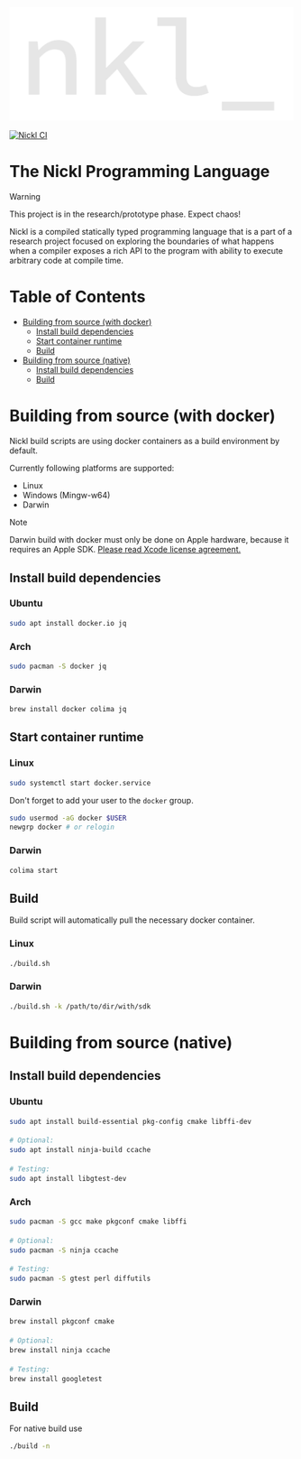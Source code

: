 <p align="center">
    <img src="etc/images/nkl.svg" alt="nickl">
</p>

[![Nickl CI](https://github.com/nickl-lang/nickl/actions/workflows/ci.yml/badge.svg)](https://github.com/nickl-lang/nickl/actions/workflows/ci.yml)

# The Nickl Programming Language

> [!WARNING]
> This project is in the research/prototype phase. Expect chaos!

Nickl is a compiled statically typed programming language that is a part of a research project
focused on exploring the boundaries of what happens when a compiler exposes a rich API
to the program with ability to execute arbitrary code at compile time.

# Table of Contents
- [Building from source (with docker)](#building-from-source-with-docker)
    - [Install build dependencies](#install-build-dependencies)
    - [Start container runtime](#start-container-runtime)
    - [Build](#build)
- [Building from source (native)](#building-from-source-native)
    - [Install build dependencies](#install-build-dependencies-1)
    - [Build](#build-1)

# Building from source (with docker)

Nickl build scripts are using docker containers as a build environment by default.

Currently following platforms are supported:
- Linux
- Windows (Mingw-w64)
- Darwin

> [!NOTE]
> Darwin build with docker must only be done on Apple hardware, because it requires an Apple SDK.
> [Please read Xcode license agreement.](https://www.apple.com/legal/sla/docs/xcode.pdf)

## Install build dependencies

### Ubuntu

```sh
sudo apt install docker.io jq
```

### Arch

```sh
sudo pacman -S docker jq
```

### Darwin

```sh
brew install docker colima jq
```

## Start container runtime

### Linux

```sh
sudo systemctl start docker.service
```

Don't forget to add your user to the `docker` group.
```sh
sudo usermod -aG docker $USER
newgrp docker # or relogin
```

### Darwin

```sh
colima start
```

## Build

Build script will automatically pull the necessary docker container.

### Linux

```sh
./build.sh
```

### Darwin

```sh
./build.sh -k /path/to/dir/with/sdk
```

# Building from source (native)

## Install build dependencies

### Ubuntu

```sh
sudo apt install build-essential pkg-config cmake libffi-dev

# Optional:
sudo apt install ninja-build ccache

# Testing:
sudo apt install libgtest-dev
```

### Arch

```sh
sudo pacman -S gcc make pkgconf cmake libffi

# Optional:
sudo pacman -S ninja ccache

# Testing:
sudo pacman -S gtest perl diffutils
```

### Darwin

```sh
brew install pkgconf cmake

# Optional:
brew install ninja ccache

# Testing:
brew install googletest
```

## Build

For native build use
```sh
./build -n
```
